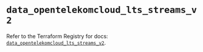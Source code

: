 # `data_opentelekomcloud_lts_streams_v2`

Refer to the Terraform Registry for docs: [`data_opentelekomcloud_lts_streams_v2`](https://registry.terraform.io/providers/opentelekomcloud/opentelekomcloud/1.36.45/docs/data-sources/lts_streams_v2).
